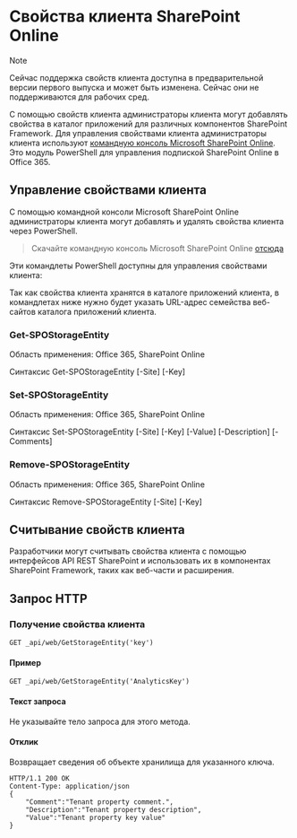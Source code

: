 # <a name="sharepoint-online-tenant-properties"></a>Свойства клиента SharePoint Online

> [!NOTE]
> Сейчас поддержка свойств клиента доступна в предварительной версии первого выпуска и может быть изменена. Сейчас они не поддерживаются для рабочих сред.

С помощью свойств клиента администраторы клиента могут добавлять свойства в каталог приложений для различных компонентов SharePoint Framework. Для управления свойствами клиента администраторы клиента используют [командную консоль Microsoft SharePoint Online](https://technet.microsoft.com/ru-RU/library/fp161372.aspx). Это модуль PowerShell для управления подпиской SharePoint Online в Office 365.

## <a name="manage-tenant-properties"></a>Управление свойствами клиента

С помощью командной консоли Microsoft SharePoint Online администраторы клиента могут добавлять и удалять свойства клиента через PowerShell. 

> Скачайте командную консоль Microsoft SharePoint Online [отсюда](https://www.microsoft.com/en-us/download/details.aspx?id=35588)

Эти командлеты PowerShell доступны для управления свойствами клиента:

Так как свойства клиента хранятся в каталоге приложений клиента, в командлетах ниже нужно будет указать URL-адрес семейства веб-сайтов каталога приложений клиента.

### <a name="get-spostorageentity"></a>Get-SPOStorageEntity
Область применения: Office 365, SharePoint Online

Синтаксис Get-SPOStorageEntity [-Site] <AppCatalogSiteURL> [-Key] <String>

### <a name="set-spostorageentity"></a>Set-SPOStorageEntity
Область применения: Office 365, SharePoint Online

Синтаксис Set-SPOStorageEntity [-Site] <AppCatalogSiteURL> [-Key] <String> [-Value] <String> [-Description] <String> [-Comments] <String>

### <a name="remove-spostorageentity"></a>Remove-SPOStorageEntity
Область применения: Office 365, SharePoint Online

Синтаксис Remove-SPOStorageEntity [-Site] <AppCatalogSiteURL> [-Key] <String>

## <a name="reading-tenant-properties"></a>Считывание свойств клиента

Разработчики могут считывать свойства клиента с помощью интерфейсов API REST SharePoint и использовать их в компонентах SharePoint Framework, таких как веб-части и расширения.

## <a name="http-request"></a>Запрос HTTP

### <a name="get-a-tenant-property"></a>Получение свойства клиента

```text
GET _api/web/GetStorageEntity('key')
```

#### <a name="example"></a>Пример

```text
GET _api/web/GetStorageEntity('AnalyticsKey')
```

#### <a name="request-body"></a>Текст запроса

Не указывайте тело запроса для этого метода.

#### <a name="response"></a>Отклик

Возвращает сведения об объекте хранилища для указанного ключа.

```text
HTTP/1.1 200 OK
Content-Type: application/json
{
    "Comment":"Tenant property comment.",
    "Description":"Tenant property description",
    "Value":"Tenant property key value"
}
```

